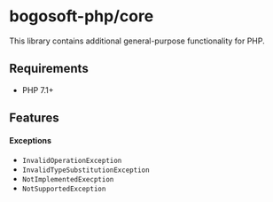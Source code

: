 bogosoft-php/core
=================

This library contains additional general-purpose functionality for PHP.

## Requirements

- PHP 7.1+

## Features

#### Exceptions

- `InvalidOperationException`
- `InvalidTypeSubstitutionException`
- `NotImplementedExecption`
- `NotSupportedException`
